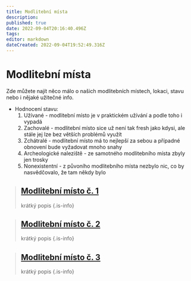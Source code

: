 ```yaml
---
title: Modlitební místa
description: 
published: true
date: 2022-09-04T20:16:40.496Z
tags: 
editor: markdown
dateCreated: 2022-09-04T19:52:49.316Z
---
```


# Modlitební místa
Zde můžete najít něco málo o našich modlitebních místech, lokaci, stavu nebo i nějaké užitečné info.

- Hodnocení stavu: 
  1) Užívané - modlitební místo je v praktickém užívání a podle toho i vypadá
  2) Zachovalé - modlitební místo sice už není tak fresh jako kdysi, ale stále jej lze bez větších problémů využít
  3) Zchátralé - modlitební místo má to nejlepší za sebou a případné obnovení bude vyžadovat mnoho snahy
  4) Archeologické naleziště - ze samotného modlitebního místa zbyly jen trosky
  5) Nonexistentní - z půvoního modlitebního místa nezbylo nic, co by nasvědčovalo, že tam někdy bylo

> ## [Modlitební místo č. 1](mm1)
> krátký popis
{.is-info}

> ## [Modlitební místo č. 2](mm2)
> krátký popis
{.is-info}

> ## [Modlitební místo č. 3](mm3)
> krátký popis
{.is-info}


